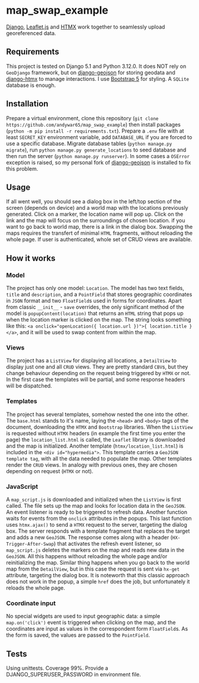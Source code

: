 # map_swap_example
[Django](https://djangoproject.com), [Leaflet.js](https://leafletjs.com/) and [HTMX](https://htmx.org) work together to seamlessly upload georeferenced data.
## Requirements
This project is tested on Django 5.1 and Python 3.12.0. It does NOT rely on `GeoDjango` framework, but on [django-geojson](https://django-geojson.readthedocs.io/en/latest/) for storing geodata and [django-htmx](https://django-htmx.readthedocs.io/en/latest/) to manage interactions. I use [Bootstrap 5](https://getbootstrap.com/) for styling. A `SQLite` database is enough.
## Installation
Prepare a virtual environment, clone this repository (`git clone https://github.com/andywar65/map_swap_example`) then install packages (`python -m pip install -r requirements.txt`). Prepare a `.env` file with at least `SECRET_KEY` environment variable, add `DATABASE_URL` if you are forced to use a specific database. Migrate database tables (`python manage.py migrate`), run `python manage.py generate_locations` to seed database and then run the server (`python manage.py runserver`). In some cases a `OSError` exception is raised, so my personal fork of [django-geojson](https://github.com/andywar65/django-geojson/tree/oserror) is installed to fix this problem.
## Usage
If all went well, you should see a dialog box in the left/top section of the screen (depends on device) and a world map with the locations previously generated. Click on a marker, the location name will pop up. Click on the link and the map will focus on the surroundings of chosen location. if you want to go back to world map, there is a link in the dialog box. Swapping the maps requires the transfert of minimal `HTML` fragments, without reloading the whole page. If user is authenticated, whole set of CRUD views are available.
## How it works
### Model
The project has only one model: `Location`. The model has two text fields, `title` and `description`, and a `PointField` that stores geographic coordinates in `JSON` format and two `FloatField`s used in forms for coordinates. Apart from classic `__init__` - `save` overrides, the only significant method of the model is `popupContent(location)` that returns an `HTML` string that pops up when the location marker is clicked on the map. The string looks something like this: `<a onclick="openLocation({ location.url })">{ location.title }</a>`, and it will be used to swap content from within the map.
### Views
The project has a `ListView` for displaying all locations, a `DetailView` to display just one and all `CRUD` views. They are pretty standard `CBV`s, but they change behaviour depending on the request being triggered by `HTMX` or not. In the first case the templates will be partial, and some response headers will be dispatched.
### Templates
The project has several templates, somehow nested the one into the other. The `base.html` stands to it's name, laying the `<head>` and `<body>` tags of the document, downloading the `HTMX` and `Bootstrap` libraries. When the `ListView` is requested without `HTMX` headers (in example the first time you enter the page) the `location_list.html` is called, the `Leaflet` library is downloaded and the map is initialized. Another template (`htmx/location_list.html`) is included in the `<div id="hypermedia">`. This template carries a `GeoJSON template tag`, with all the data needed to populate the map. Other templates render the `CRUD` views. In analogy with previous ones, they are chosen depending on request (`HTMX` or not).
### JavaScript
A `map_script.js` is downloaded and initialized when the `ListView` is first called. The file sets up the map and looks for location data in the `GeoJSON`. An event listener is ready to be triggered to refresh data. Another function waits for events from the `onclick` attributes in the popups. This last function uses `htmx.ajax()` to send a `HTMX` request to the server, targeting the dialog box. The server responds with a template fragment that replaces the target and adds a new `GeoJSON`. The response comes along with a header (`HX-Trigger-After-Swap`) that activates the refresh event listener, so `map_script.js` deletes the markers on the map and reads new data in the `GeoJSON`. All this happens without reloading the whole page and/or reinitializing the map. Similar thing happens when you go back to the world map from the `DetailView`, but in this case the request is sent via `hx-get` attribute, targeting the dialog box. It is noteworth that this classic approach does not work in the popup, a simple `href` does the job, but unfortunately it reloads the whole page.
### Coordinate input
No special widgets are used to input geographic data: a simple `map.on('click')` event is triggered when clicking on the map, and the coordinates are input as values in the correspondent form `FloatField`s. As the form is saved, the values are passed to the `PointField`.
## Tests
Using unittests. Coverage 99%. Provide a DJANGO_SUPERUSER_PASSWORD in environment file.
